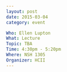 ```yaml
---
layout: post
date: 2015-03-04
category: event

Who: Ellen Lupton
What: Lecture
Topic: TBA
Time: 4:30pm - 5:20pm
Where: NSH 1305
Organizer: HCII
---
```

